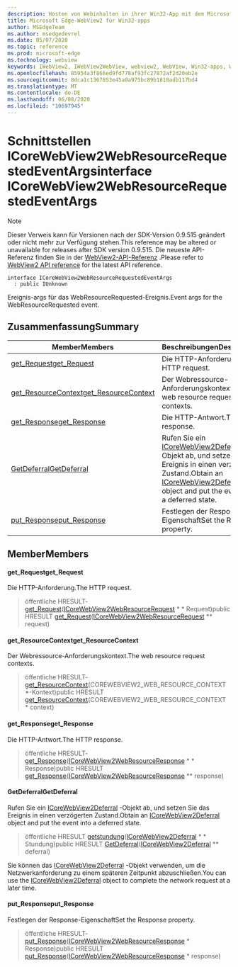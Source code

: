```yaml
---
description: Hosten von Webinhalten in ihrer Win32-App mit dem Microsoft Edge WebView2-Steuerelement
title: Microsoft Edge-WebView2 für Win32-apps
author: MSEdgeTeam
ms.author: msedgedevrel
ms.date: 05/07/2020
ms.topic: reference
ms.prod: microsoft-edge
ms.technology: webview
keywords: IWebView2, IWebView2WebView, webview2, WebView, Win32-apps, Win32, Edge, ICoreWebView2, ICoreWebView2Controller, Browser-Steuerelement, Edge-HTML
ms.openlocfilehash: 85954a3f866ed9fd778af93fc27872af2d20eb2e
ms.sourcegitcommit: 8dca1c1367853e45a0a975bc89b1818adb117bd4
ms.translationtype: MT
ms.contentlocale: de-DE
ms.lasthandoff: 06/08/2020
ms.locfileid: "10697945"
---
```

# <span data-ttu-id="32135-104">Schnittstellen ICoreWebView2WebResourceRequestedEventArgs</span><span class="sxs-lookup"><span data-stu-id="32135-104">interface ICoreWebView2WebResourceRequestedEventArgs</span></span> 

> [!NOTE]
> <span data-ttu-id="32135-105">Dieser Verweis kann für Versionen nach der SDK-Version 0.9.515 geändert oder nicht mehr zur Verfügung stehen.</span><span class="sxs-lookup"><span data-stu-id="32135-105">This reference may be altered or unavailable for releases after SDK version 0.9.515.</span></span> <span data-ttu-id="32135-106">Die neueste API-Referenz finden Sie in der [WebView2-API-Referenz](../../../webview2-api-reference.md) .</span><span class="sxs-lookup"><span data-stu-id="32135-106">Please refer to [WebView2 API reference](../../../webview2-api-reference.md) for the latest API reference.</span></span>

```
interface ICoreWebView2WebResourceRequestedEventArgs
  : public IUnknown
```

<span data-ttu-id="32135-107">Ereignis-args für das WebResourceRequested-Ereignis.</span><span class="sxs-lookup"><span data-stu-id="32135-107">Event args for the WebResourceRequested event.</span></span>

## <span data-ttu-id="32135-108">Zusammenfassung</span><span class="sxs-lookup"><span data-stu-id="32135-108">Summary</span></span>

 <span data-ttu-id="32135-109">Member</span><span class="sxs-lookup"><span data-stu-id="32135-109">Members</span></span>                        | <span data-ttu-id="32135-110">Beschreibungen</span><span class="sxs-lookup"><span data-stu-id="32135-110">Descriptions</span></span>
--------------------------------|---------------------------------------------
[<span data-ttu-id="32135-111">get_Request</span><span class="sxs-lookup"><span data-stu-id="32135-111">get_Request</span></span>](#get_request) | <span data-ttu-id="32135-112">Die HTTP-Anforderung.</span><span class="sxs-lookup"><span data-stu-id="32135-112">The HTTP request.</span></span>
[<span data-ttu-id="32135-113">get_ResourceContext</span><span class="sxs-lookup"><span data-stu-id="32135-113">get_ResourceContext</span></span>](#get_resourcecontext) | <span data-ttu-id="32135-114">Der Webressource-Anforderungskontext.</span><span class="sxs-lookup"><span data-stu-id="32135-114">The web resource request contexts.</span></span>
[<span data-ttu-id="32135-115">get_Response</span><span class="sxs-lookup"><span data-stu-id="32135-115">get_Response</span></span>](#get_response) | <span data-ttu-id="32135-116">Die HTTP-Antwort.</span><span class="sxs-lookup"><span data-stu-id="32135-116">The HTTP response.</span></span>
[<span data-ttu-id="32135-117">GetDeferral</span><span class="sxs-lookup"><span data-stu-id="32135-117">GetDeferral</span></span>](#getdeferral) | <span data-ttu-id="32135-118">Rufen Sie ein [ICoreWebView2Deferral](icorewebview2deferral.md) -Objekt ab, und setzen Sie das Ereignis in einen verzögerten Zustand.</span><span class="sxs-lookup"><span data-stu-id="32135-118">Obtain an [ICoreWebView2Deferral](icorewebview2deferral.md) object and put the event into a deferred state.</span></span>
[<span data-ttu-id="32135-119">put_Response</span><span class="sxs-lookup"><span data-stu-id="32135-119">put_Response</span></span>](#put_response) | <span data-ttu-id="32135-120">Festlegen der Response-Eigenschaft</span><span class="sxs-lookup"><span data-stu-id="32135-120">Set the Response property.</span></span>

## <span data-ttu-id="32135-121">Member</span><span class="sxs-lookup"><span data-stu-id="32135-121">Members</span></span>

#### <span data-ttu-id="32135-122">get_Request</span><span class="sxs-lookup"><span data-stu-id="32135-122">get_Request</span></span> 

<span data-ttu-id="32135-123">Die HTTP-Anforderung.</span><span class="sxs-lookup"><span data-stu-id="32135-123">The HTTP request.</span></span>

> <span data-ttu-id="32135-124">öffentliche HRESULT- [get_Request](#get_request)([ICoreWebView2WebResourceRequest](icorewebview2webresourcerequest.md) \* \* Request)</span><span class="sxs-lookup"><span data-stu-id="32135-124">public HRESULT [get_Request](#get_request)([ICoreWebView2WebResourceRequest](icorewebview2webresourcerequest.md) \*\* request)</span></span>

#### <span data-ttu-id="32135-125">get_ResourceContext</span><span class="sxs-lookup"><span data-stu-id="32135-125">get_ResourceContext</span></span> 

<span data-ttu-id="32135-126">Der Webressource-Anforderungskontext.</span><span class="sxs-lookup"><span data-stu-id="32135-126">The web resource request contexts.</span></span>

> <span data-ttu-id="32135-127">öffentliche HRESULT- [get_ResourceContext](#get_resourcecontext)(COREWEBVIEW2_WEB_RESOURCE_CONTEXT \*-Kontext)</span><span class="sxs-lookup"><span data-stu-id="32135-127">public HRESULT [get_ResourceContext](#get_resourcecontext)(COREWEBVIEW2_WEB_RESOURCE_CONTEXT \* context)</span></span>

#### <span data-ttu-id="32135-128">get_Response</span><span class="sxs-lookup"><span data-stu-id="32135-128">get_Response</span></span> 

<span data-ttu-id="32135-129">Die HTTP-Antwort.</span><span class="sxs-lookup"><span data-stu-id="32135-129">The HTTP response.</span></span>

> <span data-ttu-id="32135-130">öffentliche HRESULT- [get_Response](#get_response)([ICoreWebView2WebResourceResponse](icorewebview2webresourceresponse.md) \* \* Response)</span><span class="sxs-lookup"><span data-stu-id="32135-130">public HRESULT [get_Response](#get_response)([ICoreWebView2WebResourceResponse](icorewebview2webresourceresponse.md) \*\* response)</span></span>

#### <span data-ttu-id="32135-131">GetDeferral</span><span class="sxs-lookup"><span data-stu-id="32135-131">GetDeferral</span></span> 

<span data-ttu-id="32135-132">Rufen Sie ein [ICoreWebView2Deferral](icorewebview2deferral.md) -Objekt ab, und setzen Sie das Ereignis in einen verzögerten Zustand.</span><span class="sxs-lookup"><span data-stu-id="32135-132">Obtain an [ICoreWebView2Deferral](icorewebview2deferral.md) object and put the event into a deferred state.</span></span>

> <span data-ttu-id="32135-133">öffentliche HRESULT [getstundung](#getdeferral)([ICoreWebView2Deferral](icorewebview2deferral.md) \* \* Stundung)</span><span class="sxs-lookup"><span data-stu-id="32135-133">public HRESULT [GetDeferral](#getdeferral)([ICoreWebView2Deferral](icorewebview2deferral.md) \*\* deferral)</span></span>

<span data-ttu-id="32135-134">Sie können das [ICoreWebView2Deferral](icorewebview2deferral.md) -Objekt verwenden, um die Netzwerkanforderung zu einem späteren Zeitpunkt abzuschließen.</span><span class="sxs-lookup"><span data-stu-id="32135-134">You can use the [ICoreWebView2Deferral](icorewebview2deferral.md) object to complete the network request at a later time.</span></span>

#### <span data-ttu-id="32135-135">put_Response</span><span class="sxs-lookup"><span data-stu-id="32135-135">put_Response</span></span> 

<span data-ttu-id="32135-136">Festlegen der Response-Eigenschaft</span><span class="sxs-lookup"><span data-stu-id="32135-136">Set the Response property.</span></span>

> <span data-ttu-id="32135-137">öffentliche HRESULT- [put_Response](#put_response)([ICoreWebView2WebResourceResponse](icorewebview2webresourceresponse.md) \* Response)</span><span class="sxs-lookup"><span data-stu-id="32135-137">public HRESULT [put_Response](#put_response)([ICoreWebView2WebResourceResponse](icorewebview2webresourceresponse.md) \* response)</span></span>

